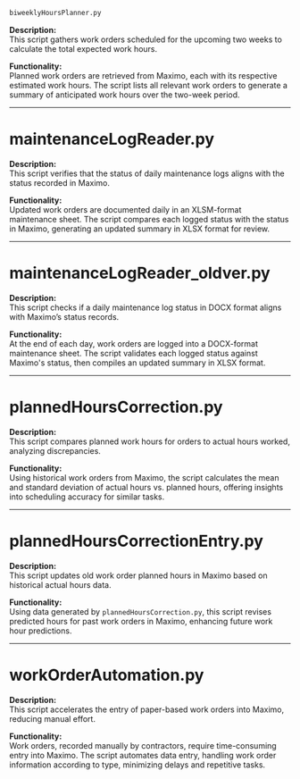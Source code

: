 ```bash 
biweeklyHoursPlanner.py
```

**Description:**  
This script gathers work orders scheduled for the upcoming two weeks to calculate the total expected work hours.

**Functionality:**  
Planned work orders are retrieved from Maximo, each with its respective estimated work hours. The script lists all relevant work orders to generate a summary of anticipated work hours over the two-week period.

---

# maintenanceLogReader.py

**Description:**  
This script verifies that the status of daily maintenance logs aligns with the status recorded in Maximo.

**Functionality:**  
Updated work orders are documented daily in an XLSM-format maintenance sheet. The script compares each logged status with the status in Maximo, generating an updated summary in XLSX format for review.

---

# maintenanceLogReader_oldver.py

**Description:**  
This script checks if a daily maintenance log status in DOCX format aligns with Maximo’s status records.

**Functionality:**  
At the end of each day, work orders are logged into a DOCX-format maintenance sheet. The script validates each logged status against Maximo's status, then compiles an updated summary in XLSX format.

---

# plannedHoursCorrection.py

**Description:**  
This script compares planned work hours for orders to actual hours worked, analyzing discrepancies.

**Functionality:**  
Using historical work orders from Maximo, the script calculates the mean and standard deviation of actual hours vs. planned hours, offering insights into scheduling accuracy for similar tasks.

---

# plannedHoursCorrectionEntry.py

**Description:**  
This script updates old work order planned hours in Maximo based on historical actual hours data.

**Functionality:**  
Using data generated by `plannedHoursCorrection.py`, this script revises predicted hours for past work orders in Maximo, enhancing future work hour predictions.

---

# workOrderAutomation.py

**Description:**  
This script accelerates the entry of paper-based work orders into Maximo, reducing manual effort.

**Functionality:**  
Work orders, recorded manually by contractors, require time-consuming entry into Maximo. The script automates data entry, handling work order information according to type, minimizing delays and repetitive tasks.
